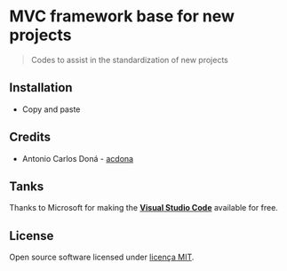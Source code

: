 # MVC framework base for new projects
> Codes to assist in the standardization of new projects

## Installation

- Copy and paste

## Credits

- Antonio Carlos Doná - [acdona](https://guithub.com/acdona)

## Tanks

Thanks to Microsoft for making the [**Visual Studio Code**](https://code.visualstudio.com/) available for free. 

## License

Open source software licensed under [licença MIT](/LICENSE).